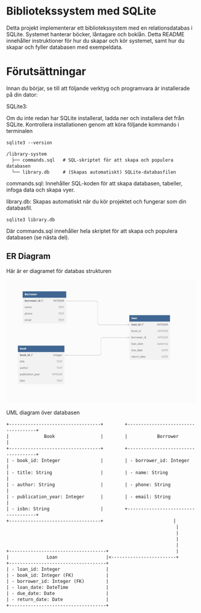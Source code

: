 # Bibliotekssystem med SQLite

Detta projekt implementerar ett bibliotekssystem med en relationsdatabas i SQLite. Systemet hanterar böcker, låntagare och boklån. Detta README innehåller instruktioner för hur du skapar och kör systemet, samt hur du skapar och fyller databasen med exempeldata.

# Förutsättningar

Innan du börjar, se till att följande verktyg och programvara är installerade på din dator:

SQLite3:

Om du inte redan har SQLite installerat, ladda ner och installera det från SQLite. Kontrollera installationen genom att köra följande kommando i terminalen

```
sqlite3 --version
```

```
/library-system
  ├── commands.sql   # SQL-skriptet för att skapa och populera databasen
  └── library.db     # (Skapas automatiskt) SQLite-databasfilen
```

commands.sql: Innehåller SQL-koden för att skapa databasen, tabeller, infoga data och skapa vyer.

library.db: Skapas automatiskt när du kör projektet och fungerar som din databasfil.

```
sqlite3 library.db
```

Där commands.sql innehåller hela skriptet för att skapa och populera databasen (se nästa del).

## ER Diagram

Här är er diagramet för databas strukturen

![ER Diagram](./images/er_diagram.jpg)

UML diagram över databasen

```
+----------------------------------+        +------------------------------------+
|             Book                 |        |           Borrower                |
+----------------------------------+        +------------------------------------+
| - book_id: Integer               |        | - borrower_id: Integer             |
| - title: String                  |        | - name: String                     |
| - author: String                 |        | - phone: String                    |
| - publication_year: Integer      |        | - email: String                    |
| - isbn: String                   |        +------------------------------------+
+----------------------------------+                          |
                                                               |
                                                               |
                                                               |
                                                               |
+------------------------------------+                         |
|              Loan                  |<------------------------+
+------------------------------------+
| - loan_id: Integer                 |
| - book_id: Integer (FK)            |
| - borrower_id: Integer (FK)        |
| - loan_date: DateTime              |
| - due_date: Date                   |
| - return_date: Date                |
+------------------------------------+
```
